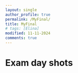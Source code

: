 ```yaml
---
layout: single
author_profile: true
permalink: /MyFinal/
title: MyFinal
# tags: [Elina]
modified: 11-11-2024
comments: true
---
```


# Exam day shots 